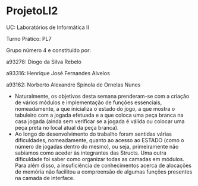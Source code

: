 # ProjetoLI2

UC: Laboratórios de Informática II

Turno Prático: PL7

Grupo número 4 e constituído por:

a93278: Diogo da Silva Rebelo

a93316: Henrique José Fernandes Alvelos

a93162: Norberto Alexandre Spínola de Ornelas Nunes

 * Naturalmente, os objetivos desta semana prenderam-se com a criação de vários módulos e implementação de funções essenciais, nomeadamente, a que inicializa o estado do jogo, a que mostra o tabuleiro com a jogada efetuada e a que coloca uma peça branca na casa jogada (ainda sem verificar se a jogada é válida ou colocar uma peça preta no local atual da peça branca).
 * Ao longo do desenvolvimento do trabalho foram sentidas várias dificuldades, nomeadamente, quanto ao acesso ao ESTADO (como o número de jogadas dentro do mesmo), ou seja, primeiramente não sabiamos como aceder às integrantes das Structs. Uma outra dificuldade foi saber como organizar todas as camadas em módulos. Para além disso, a insuficiência de conhecimentos acerca de alocações de memória não facilitou a compreensão de algumas funções presentes na camada de interface.
